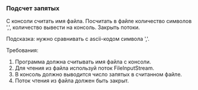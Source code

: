 
### Подсчет запятых

С консоли считать имя файла.
Посчитать в файле количество символов &#39;,&#39;, количество вывести на консоль.
Закрыть потоки.

Подсказка: нужно сравнивать с ascii-кодом символа &#39;,&#39;.


Требования:
1.	Программа должна считывать имя файла с консоли.
2.	Для чтения из файла используй поток FileInputStream.
3.	В консоль должно выводится число запятых в считанном файле.
4.	Поток чтения из файла должен быть закрыт.



